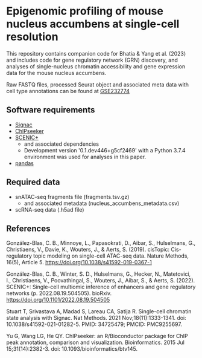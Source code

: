 # Epigenomic profiling of mouse nucleus accumbens at single-cell resolution
This repository contains companion code for Bhatia &amp; Yang et al. (2023) and includes code for gene regulatory network (GRN) discovery, and analyses of single-nucleus chromatin accessibility and gene expression data for the mouse nucleus accumbens.

Raw FASTQ files, processed Seurat object and associated meta data with cell type annotations can be found at [GSE232774](https://www.ncbi.nlm.nih.gov/geo/query/acc.cgi?acc=GSE232774)

## Software requirements
- [Signac](https://stuartlab.org/signac/)
- [ChIPseeker](http://bioconductor.org/packages/devel/bioc/vignettes/ChIPseeker/inst/doc/ChIPseeker.html)
- [SCENIC+](https://scenicplus.readthedocs.io/en/latest/install.html)
  - and associated dependencies
  - Development version '0.1.dev446+g5cf2469' with a Python 3.7.4 environment was used for analyses in this paper.
- [pandas](https://pandas.pydata.org/docs/getting_started/install.html)

## Required data
- snATAC-seq fragments file (fragments.tsv.gz)
  - and associated metadata (nucleus_accumbens_metadata.csv)
- scRNA-seq data (.h5ad file)


## References
González-Blas, C. B., Minnoye, L., Papasokrati, D., Aibar, S., Hulselmans, G., Christiaens, V., Davie, K., Wouters, J., & Aerts, S. (2019). cisTopic: Cis-regulatory topic modeling on single-cell ATAC-seq data. Nature Methods, 16(5), Article 5. https://doi.org/10.1038/s41592-019-0367-1

González-Blas, C. B., Winter, S. D., Hulselmans, G., Hecker, N., Matetovici, I., Christiaens, V., Poovathingal, S., Wouters, J., Aibar, S., & Aerts, S. (2022). SCENIC+: Single-cell multiomic inference of enhancers and gene regulatory networks (p. 2022.08.19.504505). bioRxiv. https://doi.org/10.1101/2022.08.19.504505

Stuart T, Srivastava A, Madad S, Lareau CA, Satija R. Single-cell chromatin state analysis with Signac. Nat Methods. 2021 Nov;18(11):1333-1341. doi: 10.1038/s41592-021-01282-5. PMID: 34725479; PMCID: PMC9255697.

Yu G, Wang LG, He QY. ChIPseeker: an R/Bioconductor package for ChIP peak annotation, comparison and visualization. Bioinformatics. 2015 Jul 15;31(14):2382-3. doi: 10.1093/bioinformatics/btv145.




